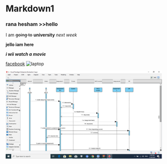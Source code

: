 # Markdown1
### rana hesham >>hello
I am <del>going to</del>  __university__  _next week_

**jello iam here**

**_i wii watch a movie_**

[facebook](https//www.facebook.com)
![laptop](https://encrypted-tbn0.gstatic.com/images?q=tbn%3AANd9GcQobmIE6M_WHs2483l_fmOxa14xQxYGzugAQZx2SHZ-ThTbJ8uu)

![pic1](seqassig.png)
